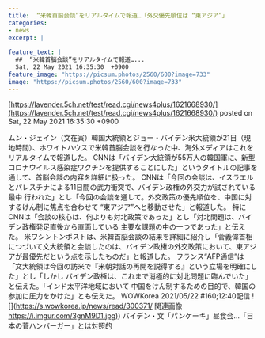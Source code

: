 ```yaml
---
title:  “米韓首脳会談”をリアルタイムで報道…「外交優先順位は “東アジア”」  
categories:
- news
excerpt: |
  
feature_text: |
  ##  “米韓首脳会談”をリアルタイムで報道…...
  Sat, 22 May 2021 16:35:30  +0900
feature_image: "https://picsum.photos/2560/600?image=733"
image: "https://picsum.photos/2560/600?image=733"
---
```


[https://lavender.5ch.net/test/read.cgi/news4plus/1621668930/](https://lavender.5ch.net/test/read.cgi/news4plus/1621668930/)
posted on Sat, 22 May 2021 16:35:30  +0900

<!--more-->

ムン・ジェイン（文在寅）韓国大統領とジョー・バイデン米大統領が21日（現地時間）、ホワイトハウスで米韓首脳会談を行なった中、海外メディアはこれを リアルタイムで報道した。 CNNは「バイデン大統領が55万人の韓国軍に、新型コロナウイルス感染症ワクチンを提供することにした」というタイトルの記事を通して、首脳会談の内容を詳細に扱った。 CNNは「今回の会談は、イスラエルとパレスチナによる11日間の武力衝突で、バイデン政権の外交力が試されている最中 行われた」とし「今回の会談を通して。外交政策の優先順位を、中国に対するけん制に焦点を合わせて “東アジア”へと移動させた」と報道した。 特に CNNは「会談の核心は、何よりも対北政策であった」とし「対北問題は、バイデン政権発足直後から直面している 主要な課題の中の一つであった」と伝えた。 米ワシントンポストは、米韓首脳会談の結果を詳細に紹介し「菅義偉首相につづいて文大統領と会談したのは、バイデン政権の外交政策において、東アジアが最優先だという点を示したものだ」と報道した。 フランス“AFP通信”は「文大統領は今回の訪米で『米朝対話の再開を説得する』という立場を明確にした」とし「しかし バイデン政権は、これまで消極的に対北問題に臨んでいた」と伝えた。「インド太平洋地域において 中国をけん制するための目的で、韓国の参加に圧力をかけた」とも伝えた。 WOWKorea 2021/05/22 #160;12:40配信 ![](https://s.wowkorea.jp/news/read/300371/ 関連画像 [https://i.imgur.com/3gnM9D1.jpg)](https://i.imgur.com/3gnM9D1.jpg)) バイデン・文「パンケーキ」昼食会…「日本の菅ハンバーガー」とは対照的

